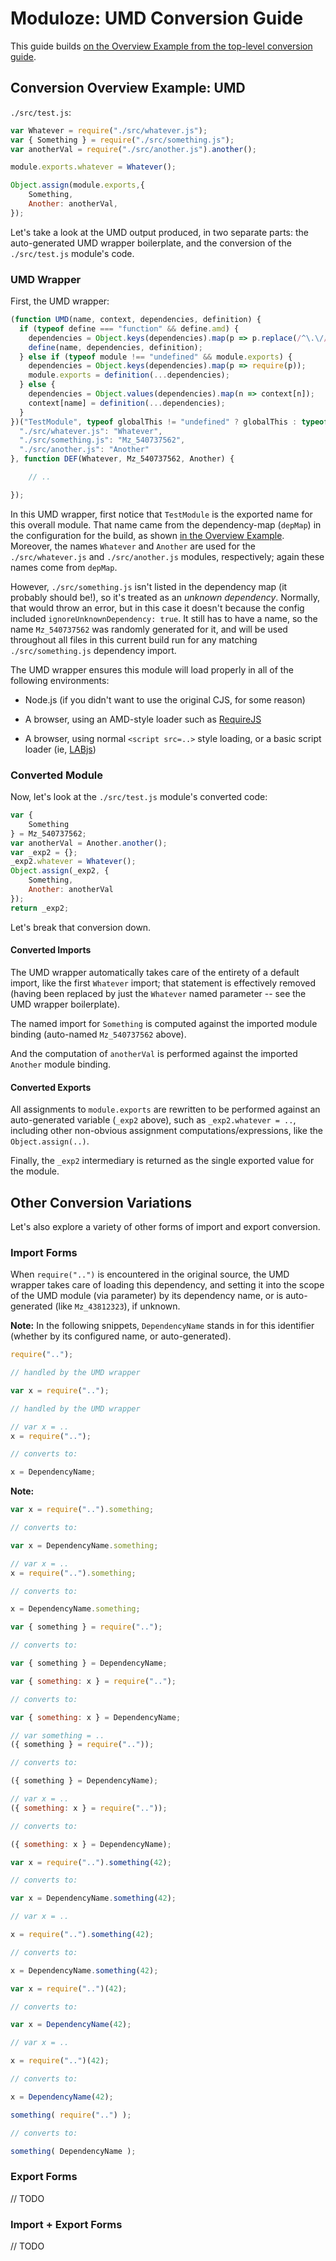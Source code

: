 # Moduloze: UMD Conversion Guide

This guide builds [on the Overview Example from the top-level conversion guide](conversion-guide.md#overview-example).

## Conversion Overview Example: UMD

`./src/test.js`:

```js
var Whatever = require("./src/whatever.js");
var { Something } = require("./src/something.js");
var anotherVal = require("./src/another.js").another();

module.exports.whatever = Whatever();

Object.assign(module.exports,{
    Something,
    Another: anotherVal,
});
```

Let's take a look at the UMD output produced, in two separate parts: the auto-generated UMD wrapper boilerplate, and the conversion of the `./src/test.js` module's code.

### UMD Wrapper

First, the UMD wrapper:

```js
(function UMD(name, context, dependencies, definition) {
  if (typeof define === "function" && define.amd) {
    dependencies = Object.keys(dependencies).map(p => p.replace(/^\.\//, ""));
    define(name, dependencies, definition);
  } else if (typeof module !== "undefined" && module.exports) {
    dependencies = Object.keys(dependencies).map(p => require(p));
    module.exports = definition(...dependencies);
  } else {
    dependencies = Object.values(dependencies).map(n => context[n]);
    context[name] = definition(...dependencies);
  }
})("TestModule", typeof globalThis != "undefined" ? globalThis : typeof global != "undefined" ? global : typeof window != "undefined" ? window : typeof self != "undefined" ? self : new Function("return this")(), {
  "./src/whatever.js": "Whatever",
  "./src/something.js": "Mz_540737562",
  "./src/another.js": "Another"
}, function DEF(Whatever, Mz_540737562, Another) {

    // ..

});
```

In this UMD wrapper, first notice that `TestModule` is the exported name for this overall module. That name came from the dependency-map (`depMap`) in the configuration for the build, as shown [in the Overview Example](#conversion-guide.md#overview-example). Moreover, the names `Whatever` and `Another` are used for the `./src/whatever.js` and `./src/another.js` modules, respectively; again these names come from `depMap`.

However, `./src/something.js` isn't listed in the dependency map (it probably should be!), so it's treated as an *unknown dependency*. Normally, that would throw an error, but in this case it doesn't because the config included `ignoreUnknownDependency: true`. It still has to have a name, so the name `Mz_540737562` was randomly generated for it, and will be used throughout all files in this current build run for any matching `./src/something.js` dependency import.

The UMD wrapper ensures this module will load properly in all of the following environments:

* Node.js (if you didn't want to use the original CJS, for some reason)

* A browser, using an AMD-style loader such as [RequireJS](https://requirejs.org/)

* A browser, using normal `<script src=..>` style loading, or a basic script loader (ie, [LABjs](https://github.com/getify/LABjs))

### Converted Module

Now, let's look at the `./src/test.js` module's converted code:

```js
var {
    Something
} = Mz_540737562;
var anotherVal = Another.another();
var _exp2 = {};
_exp2.whatever = Whatever();
Object.assign(_exp2, {
    Something,
    Another: anotherVal
});
return _exp2;
```

Let's break that conversion down.

#### Converted Imports

The UMD wrapper automatically takes care of the entirety of a default import, like the first `Whatever` import; that statement is effectively removed (having been replaced by just the `Whatever` named parameter -- see the UMD wrapper boilerplate).

The named import for `Something` is computed against the imported module binding (auto-named `Mz_540737562` above).

And the computation of `anotherVal` is performed against the imported `Another` module binding.

#### Converted Exports

All assignments to `module.exports` are rewritten to be performed against an auto-generated variable (`_exp2` above), such as `_exp2.whatever = ..`, including other non-obvious assignment computations/expressions, like the `Object.assign(..)`.

Finally, the `_exp2` intermediary is returned as the single exported value for the module.

## Other Conversion Variations

Let's also explore a variety of other forms of import and export conversion.

### Import Forms

When `require("..")` is encountered in the original source, the UMD wrapper takes care of loading this dependency, and setting it into the scope of the UMD module (via parameter) by its dependency name, or is auto-generated (like `Mz_43812323`), if unknown.

**Note:** In the following snippets, `DependencyName` stands in for this identifier (whether by its configured name, or auto-generated).

```js
require("..");

// handled by the UMD wrapper
```

```js
var x = require("..");

// handled by the UMD wrapper
```

```js
// var x = ..
x = require("..");

// converts to:

x = DependencyName;
```

**Note:**

```js
var x = require("..").something;

// converts to:

var x = DependencyName.something;
```

```js
// var x = ..
x = require("..").something;

// converts to:

x = DependencyName.something;
```

```js
var { something } = require("..");

// converts to:

var { something } = DependencyName;
```

```js
var { something: x } = require("..");

// converts to:

var { something: x } = DependencyName;
```

```js
// var something = ..
({ something } = require(".."));

// converts to:

({ something } = DependencyName);
```

```js
// var x = ..
({ something: x } = require(".."));

// converts to:

({ something: x } = DependencyName);
```

```js
var x = require("..").something(42);

// converts to:

var x = DependencyName.something(42);
```

```js
// var x = ..

x = require("..").something(42);

// converts to:

x = DependencyName.something(42);
```

```js
var x = require("..")(42);

// converts to:

var x = DependencyName(42);
```

```js
// var x = ..

x = require("..")(42);

// converts to:

x = DependencyName(42);
```

```js
something( require("..") );

// converts to:

something( DependencyName );
```

### Export Forms

// TODO

### Import + Export Forms

// TODO
